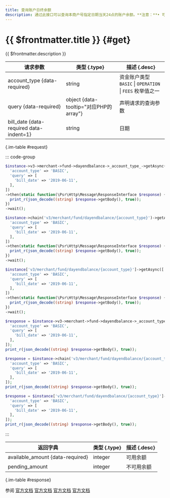 ```yaml
---
title: 查询账户日终余额
description: 通过此接口可以查询本商户号指定日期当天24点的账户余额。**注意：**• 可查询90天内的日终余额。• 当日日终余额在次日生成，建议商户在上午 10 点以后查询。
---
```


# {{ $frontmatter.title }} {#get}

{{ $frontmatter.description }}

| 请求参数 | 类型 {.type} | 描述 {.desc}
| --- | --- | ---
| account_type {data-required} | string | 资金账户类型<br/>`BASIC` \| `OPERATION` \| `FEES` 枚举值之一
| query {data-required} | object {data-tooltip="对应PHP的array"} | 声明请求的查询参数
| bill_date {data-required data-indent=1} | string | 日期

{.im-table #request}

::: code-group

```php [异步纯链式]
$instance->v3->merchant->fund->dayendbalance->_account_type_->getAsync([
  'account_type' => 'BASIC',
  'query' => [
    'bill_date' => '2019-06-11',
  ],
])
->then(static function(\Psr\Http\Message\ResponseInterface $response) {
  print_r(json_decode((string) $response->getBody(), true));
})
->wait();
```

```php [异步声明式]
$instance->chain('v3/merchant/fund/dayendbalance/{account_type}')->getAsync([
  'account_type' => 'BASIC',
  'query' => [
    'bill_date' => '2019-06-11',
  ],
])
->then(static function(\Psr\Http\Message\ResponseInterface $response) {
  print_r(json_decode((string) $response->getBody(), true));
})
->wait();
```

```php [异步属性式]
$instance['v3/merchant/fund/dayendbalance/{account_type}']->getAsync([
  'account_type' => 'BASIC',
  'query' => [
    'bill_date' => '2019-06-11',
  ],
])
->then(static function(\Psr\Http\Message\ResponseInterface $response) {
  print_r(json_decode((string) $response->getBody(), true));
})
->wait();
```

```php [同步纯链式]
$response = $instance->v3->merchant->fund->dayendbalance->_account_type_->get([
  'account_type' => 'BASIC',
  'query' => [
    'bill_date' => '2019-06-11',
  ],
]);
print_r(json_decode((string) $response->getBody(), true));
```

```php [同步声明式]
$response = $instance->chain('v3/merchant/fund/dayendbalance/{account_type}')->get([
  'account_type' => 'BASIC',
  'query' => [
    'bill_date' => '2019-06-11',
  ],
]);
print_r(json_decode((string) $response->getBody(), true));
```

```php [同步属性式]
$response = $instance['v3/merchant/fund/dayendbalance/{account_type}']->get([
  'account_type' => 'BASIC',
  'query' => [
    'bill_date' => '2019-06-11',
  ],
]);
print_r(json_decode((string) $response->getBody(), true));
```

:::

| 返回字典 | 类型 {.type} | 描述 {.desc}
| --- | --- | ---
| available_amount {data-required}| integer | 可用余额
| pending_amount | integer | 不可用余额

{.im-table #response}

参阅 [官方文档](https://pay.weixin.qq.com/wiki/doc/apiv3/wxpay/ecommerce/amount/chapter3_4.shtml) [官方文档](https://pay.weixin.qq.com/wiki/doc/apiv3_partner/Offline/apis/chapter4_1_21.shtml) [官方文档](https://pay.weixin.qq.com/wiki/doc/apiv3/wxpay/ecommerce/amount/chapter3_4.shtml) [官方文档](https://pay.weixin.qq.com/docs/partner/apis/ecommerce-balance/accounts/query-day-end-balance.html)
